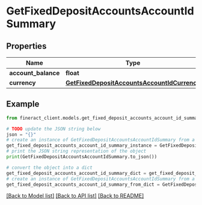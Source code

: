 # GetFixedDepositAccountsAccountIdSummary


## Properties

Name | Type | Description | Notes
------------ | ------------- | ------------- | -------------
**account_balance** | **float** |  | [optional] 
**currency** | [**GetFixedDepositAccountsAccountIdCurrency**](GetFixedDepositAccountsAccountIdCurrency.md) |  | [optional] 

## Example

```python
from fineract_client.models.get_fixed_deposit_accounts_account_id_summary import GetFixedDepositAccountsAccountIdSummary

# TODO update the JSON string below
json = "{}"
# create an instance of GetFixedDepositAccountsAccountIdSummary from a JSON string
get_fixed_deposit_accounts_account_id_summary_instance = GetFixedDepositAccountsAccountIdSummary.from_json(json)
# print the JSON string representation of the object
print(GetFixedDepositAccountsAccountIdSummary.to_json())

# convert the object into a dict
get_fixed_deposit_accounts_account_id_summary_dict = get_fixed_deposit_accounts_account_id_summary_instance.to_dict()
# create an instance of GetFixedDepositAccountsAccountIdSummary from a dict
get_fixed_deposit_accounts_account_id_summary_from_dict = GetFixedDepositAccountsAccountIdSummary.from_dict(get_fixed_deposit_accounts_account_id_summary_dict)
```
[[Back to Model list]](../README.md#documentation-for-models) [[Back to API list]](../README.md#documentation-for-api-endpoints) [[Back to README]](../README.md)


